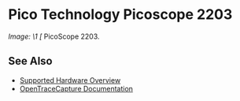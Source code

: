 # Pico Technology Picoscope 2203
**Image: \1*
[*
PicoScope 2203.
## See Also
- [Supported Hardware Overview](../supported-hardware.md)
- [OpenTraceCapture Documentation](../../opentracecapture/overview.md)
